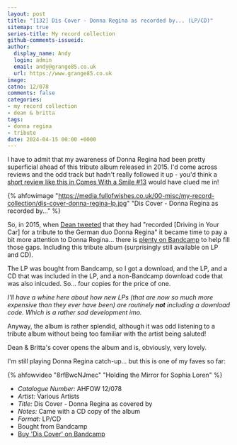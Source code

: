 ```yaml
---
layout: post
title: "[132] Dis Cover - Donna Regina as recorded by... (LP/CD)"
sitemap: true
series-title: My record collection
github-comments-issueid:
author:
  display_name: Andy
  login: admin
  email: andy@grange85.co.uk
  url: https://www.grange85.co.uk
image:
catno: 12/078
comments: false
categories:
- my record collection
- dean & britta
tags:
- donna regina
- tribute
date: 2024-04-15 00:00 +0000
---
```

I have to admit that my awareness of Donna Regina had been pretty superficial ahead of this tribute album released in 2015. I'd come across reviews and the odd track but hadn't really followed it up - you'd think a [short review like this in Comes With a Smile #13](https://cwas.hinah.com/review/?id=655) would have clued me in!

{% ahfowimage "https://media.fullofwishes.co.uk/00-misc/my-record-collection/dis-cover-donna-regina-lp.jpg" "Dis Cover - Donna Regina as recorded by..." %}

So, in 2015, when [Dean tweeted](https://twitter.com/WarehamDean/status/656563160715956224) that they had "recorded \[Driving in Your Car\] for a tribute to the German duo Donna Regina" it became time to pay a bit more attention to Donna Regina... there is [plenty on Bandcamp](https://donnaregina.bandcamp.com/music) to help fill those gaps. Including this tribute album (surprisingly still available on LP and CD).

The LP was bought from Bandcamp, so I got a download, and the LP, and a CD that was included in the LP, and a non-Bandcamp download code that was also inlcuded. So... four copies for the price of one.

_I'll have a whine here about how new LPs (that are now so much more expensive than they ever have been) are routinely **not** including a download code. Which is a rather sad development imo._

Anyway, the album is rather splendid, although it was odd listening to a tribute album without being too familiar with the artist being saluted! 

Dean & Britta's cover opens the album and is, obviously, very lovely.

I'm still playing Donna Regina catch-up... but this is one of my faves so far:

{% ahfowvideo "8rfBwcNJmec" "Holding the Mirror for Sophia Loren" %}

 - *Catalogue Number:* AHFOW 12/078
 - *Artist:* Various Artists
 - *Title:* Dis Cover - Donna Regina as covered by
 - *Notes:* Came with a CD copy of the album
 - *Format:* LP/CD
 - Bought from Bandcamp
 - [Buy 'Dis Cover' on Bandcamp](https://donnaregina.bandcamp.com/album/dis-cover-donna-regina-as-recorded-by)

